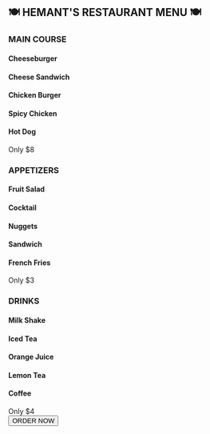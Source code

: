 <!DOCTYPE html>
<html lang="en">
<head>
  <meta charset="UTF-8">
  <title>Hemant's Restaurant Menu</title>
   <link rel="stylesheet" href="path/to/your/styles.css">
</head>
<body>

  <h2>🍽️ HEMANT'S RESTAURANT MENU 🍽️</h2>

  <div class="menu-section">
    <h3>MAIN COURSE</h3>
    <h4>Cheeseburger</h4>
    <h4>Cheese Sandwich</h4>
    <h4>Chicken Burger</h4>
    <h4>Spicy Chicken</h4>
    <h4>Hot Dog</h4>
    <div class="price">Only $8</div>
  </div>

  <div class="menu-section">
    <h3>APPETIZERS</h3>
    <h4>Fruit Salad</h4>
    <h4>Cocktail</h4>
    <h4>Nuggets</h4>
    <h4>Sandwich</h4>
    <h4>French Fries</h4>
    <div class="price">Only $3</div>
  </div>

  <div class="menu-section">
    <h3>DRINKS</h3>
    <h4>Milk Shake</h4>
    <h4>Iced Tea</h4>
    <h4>Orange Juice</h4>
    <h4>Lemon Tea</h4>
    <h4>Coffee</h4>
    <div class="price">Only $4</div>
  </div>

  <div class="order-now">
    <button>ORDER NOW</button>
  </div>

</body>
</html>